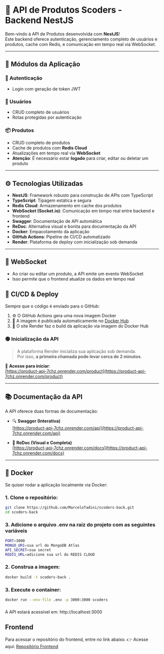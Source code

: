 # 🚀 API de Produtos Scoders - Backend NestJS

Bem-vindo à API de Produtos desenvolvida com **NestJS**!  
Este backend oferece autenticação, gerenciamento completo de usuários e produtos, cache com Redis, e comunicação em tempo real via WebSocket.

---

## 🧩 Módulos da Aplicação

### 🔐 Autenticação
- Login com geração de token JWT

### 👥 Usuários
- CRUD completo de usuários
- Rotas protegidas por autenticação

### 📦 Produtos
- CRUD completo de produtos
- Cache de produtos com **Redis Cloud**
- Atualizações em tempo real via **WebSocket**
- **Atenção**: É necessário estar **logado** para criar, editar ou deletar um produto

---

## ⚙️ Tecnologias Utilizadas

- **NestJS**: Framework robusto para construção de APIs com TypeScript
- **TypeScript**: Tipagem estática e segura
- **Redis Cloud**: Armazenamento em cache dos produtos
- **WebSocket (Socket.io)**: Comunicação em tempo real entre backend e frontend
- **Swagger**: Documentação de API automática
- **ReDoc**: Alternativa visual e bonita para documentação da API
- **Docker**: Empacotamento da aplicação
- **GitHub Actions**: Pipeline de CI/CD automatizado
- **Render**: Plataforma de deploy com inicialização sob demanda

---

## 📡 WebSocket
 - Ao criar ou editar um produto, a API emite um evento WebSocket
 - Isso permite que o frontend atualize os dados em tempo real

## 🚀 CI/CD & Deploy

Sempre que o código é enviado para o GitHub:
1. ⚙️ O GitHub Actions gera uma nova imagem Docker
2. 🐳 A imagem é publicada automaticamente no [Docker Hub](https://hub.docker.com/repository/docker/marcelotadini/product-api)
3. 🚀 O site Render faz o build da aplicação via imagem do Docker Hub

### 🟢 Inicialização da API

> A plataforma Render inicializa sua aplicação sob demanda.  
> Por isso, **a primeira chamada pode levar cerca de 2 minutos**.

🔗 **Acesse para iniciar**:  
[https://product-api-7chz.onrender.com/product](https://product-api-7chz.onrender.com/product)

---

## 📚 Documentação da API

A API oferece duas formas de documentação:

- 🔍 **Swagger (Interativa)**  
  [https://product-api-7chz.onrender.com/api](https://product-api-7chz.onrender.com/api)

- 📘 **ReDoc (Visual e Completa)**  
  [https://product-api-7chz.onrender.com/docs](https://product-api-7chz.onrender.com/docs)

---

## 🐳 Docker

Se quiser rodar a aplicação localmente via Docker:

### 1. Clone o repositório:
```bash
git clone https://github.com/MarceloTadini/scoders-back.git
cd scoders-back
```

### 3. Adicione o arquivo .env na raíz do projeto com as seguintes variáveis
```bash
PORT=3000
MONGO_URI=sua url do MongoDB Atlas
API_SECRET=sua secret
REDIS_URL=adicione sua url do REDIS CLOUD
```

### 2. Construa a imagem:
```bash
docker build -t scoders-back .
```

### 3. Execute o container:
```bash
docker run --env-file .env -p 3000:3000 scoders
```
###

A API estará acessível em: http://localhost:3000

## Frontend
Para acessar o repositório do frontend, entre no link abaixo.
👉 Acesse aqui: [Repositório Frontend](https://github.com/MarceloTadini/scoders-front)

